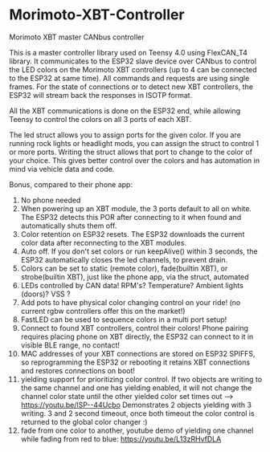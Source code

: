# Morimoto-XBT-Controller
Morimoto XBT master CANbus controller

This is a master controller library used on Teensy 4.0 using FlexCAN_T4 library.
It communicates to the ESP32 slave device over CANbus to control the LED colors on the Morimoto XBT controllers (up to 4 can be connected to the ESP32 at same time).
All commands and requests are using single frames. For the state of connections or to detect new XBT controllers, the ESP32 will stream back the responses in ISOTP format.

All the XBT communications is done on the ESP32 end, while allowing Teensy to control the colors on all 3 ports of each XBT.

The led struct allows you to assign ports for the given color. If you are running rock lights or headlight mods, you can assign the struct to control 1 or more ports.
Writing the struct allows that port to change to the color of your choice. This gives better control over the colors and has automation in mind via vehicle data and code.


Bonus, compared to their phone app:

1) No phone needed
2) When powering up an XBT module, the 3 ports default to all on white. The ESP32 detects this POR after connecting to it when found and automatically shuts them off.
3) Color retention on ESP32 resets. The ESP32 downloads the current color data after reconnecting to the XBT modules.
4) Auto off. If you don't set colors or run keepAlive() within 3 seconds, the ESP32 automatically closes the led channels, to prevent drain.
5) Colors can be set to static (remote color), fade(builtin XBT), or strobe(builtin XBT), just like the phone app, via the struct, automated
6) LEDs controlled by CAN data! RPM's? Temperature? Ambient lights (doors)? VSS ?
7) Add pots to have physical color changing control on your ride! (no current rgbw controllers offer this on the market!)
8) FastLED can be used to sequence colors in a multi port setup!
9) Connect to found XBT controllers, control their colors! Phone pairing requires placing phone on XBT directly, the ESP32 can connect to it in visible BLE range, no contact!
10) MAC addresses of your XBT connections are stored on ESP32 SPIFFS, so reprogramming the ESP32 or rebooting it retains XBT connections and restores connections on boot!
11) yielding support for prioritizing color control. If two objects are writing to the same channel and one has yielding enabled, it will not change the channel color state until the other yielded color set times out --> https://youtu.be/lSP--44Ucbo Demonstrates 2 objects yielding with 3 writing. 3 and 2 second timeout, once both timeout the color control is returned to the global color changer :)
12) fade from one color to another, youtube demo of yielding one channel while fading from red to blue: https://youtu.be/L13zRHvfDLA
